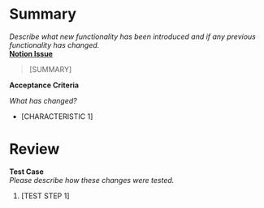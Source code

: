 # Summary
*Describe what new functionality has been introduced and if any previous functionality has changed.* <br>
**[Notion Issue]()** <br>

> [SUMMARY]

**Acceptance Criteria** <br>

*What has changed?*

- [CHARACTERISTIC 1]

# Review
**Test Case** <br>
*Please describe how these changes were tested.*
1. [TEST STEP 1]
